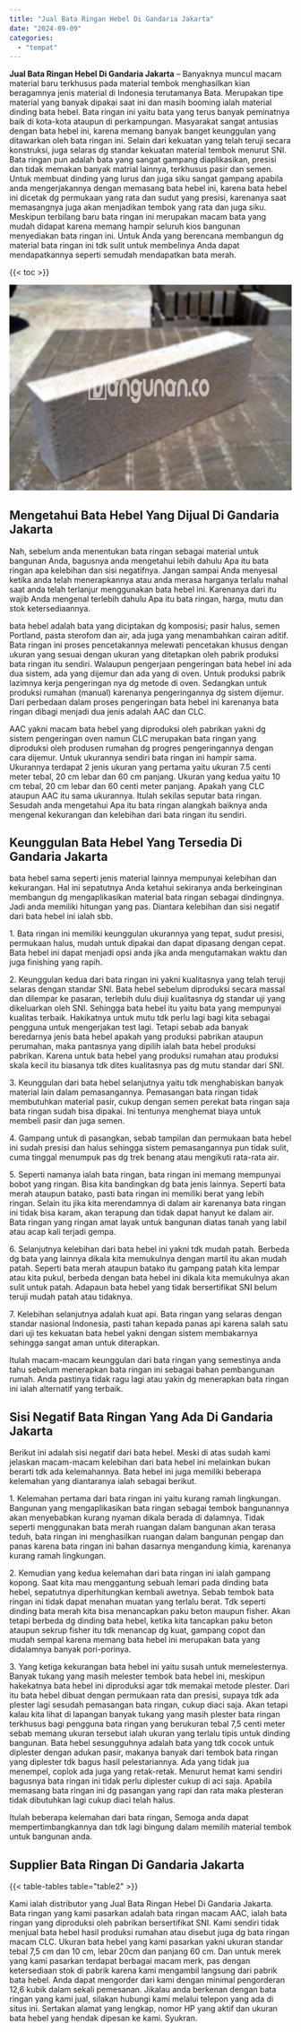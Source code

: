 ```yaml
---
title: "Jual Bata Ringan Hebel Di Gandaria Jakarta"
date: "2024-09-09"
categories: 
  - "tempat"
---
```


**Jual Bata Ringan Hebel Di Gandaria Jakarta** – Banyaknya muncul macam material baru terkhusus pada material tembok menghasilkan kian beragamnya jenis material di Indonesia terutamanya Bata. Merupakan tipe material yang banyak dipakai saat ini dan masih booming ialah material dinding bata hebel. Bata ringan ini yaitu bata yang terus banyak peminatnya baik di kota-kota ataupun di perkampungan. Masyarakat sangat antusias dengan bata hebel ini, karena memang banyak banget keunggulan yang ditawarkan oleh bata ringan ini. Selain dari kekuatan yang telah teruji secara konstruksi, juga selaras dg standar kekuatan material tembok menurut SNI. Bata ringan pun adalah bata yang sangat gampang diaplikasikan, presisi dan tidak memakan banyak matrial lainnya, terkhusus pasir dan semen. Untuk membuat dinding yang lurus dan juga siku sangat gampang apabila anda mengerjakannya dengan memasang bata hebel ini, karena bata hebel ini dicetak dg permukaan yang rata dan sudut yang presisi, karenanya saat memasangnya juga akan menjadikan tembok yang rata dan juga siku. Meskipun terbilang baru bata ringan ini merupakan macam bata yang mudah didapat karena memang hampir seluruh kios bangunan menyediakan bata ringan ini. Untuk Anda yang berencana membangun dg material bata ringan ini tdk sulit untuk membelinya Anda dapat mendapatkannya seperti semudah mendapatkan bata merah.

{{< toc >}}

![Jual Bata Ringan Hebel Di Gandaria Jakarta](/images/jual-hebel-murah-01.png)

## Mengetahui Bata Hebel Yang Dijual Di Gandaria Jakarta

Nah, sebelum anda menentukan bata ringan sebagai material untuk bangunan Anda, bagusnya anda mengetahui lebih dahulu Apa itu bata ringan apa kelebihan dan sisi negatifnya. Jangan sampai Anda menyesal ketika anda telah menerapkannya atau anda merasa harganya terlalu mahal saat anda telah terlanjur menggunakan bata hebel ini. Karenanya dari itu wajib Anda mengenal terlebih dahulu Apa itu bata ringan, harga, mutu dan stok ketersediaannya.

bata hebel adalah bata yang diciptakan dg komposisi; pasir halus, semen Portland, pasta sterofom dan air, ada juga yang menambahkan cairan aditif. Bata ringan ini proses pencetakannya melewati pencetakan khusus dengan ukuran yang sesuai dengan ukuran yang ditetapkan oleh pabrik produksi bata ringan itu sendiri. Walaupun pengerjaan pengeringan bata hebel ini ada dua sistem, ada yang dijemur dan ada yang di oven. Untuk produksi pabrik lazimnya kerja pengeringan nya dg metode di oven. Sedangkan untuk produksi rumahan (manual) karenanya pengeringannya dg sistem dijemur. Dari perbedaan dalam proses pengeringan bata hebel ini karenanya bata ringan dibagi menjadi dua jenis adalah AAC dan CLC.

AAC yakni macam bata hebel yang diproduksi oleh pabrikan yakni dg sistem pengeringan oven namun CLC merupakan bata ringan yang diproduksi oleh produsen rumahan dg progres pengeringannya dengan cara dijemur. Untuk ukurannya sendiri bata ringan ini hampir sama. Ukurannya terdapat 2 jenis ukuran yang pertama yaitu ukuran 7.5 centi meter tebal, 20 cm lebar dan 60 cm panjang. Ukuran yang kedua yaitu 10 cm tebal, 20 cm lebar dan 60 centi meter panjang. Apakah yang CLC ataupun AAC itu sama ukurannya. Itulah sekilas seputar bata ringan. Sesudah anda mengetahui Apa itu bata ringan alangkah baiknya anda mengenal kekurangan dan kelebihan dari bata ringan itu sendiri.

## Keunggulan Bata Hebel Yang Tersedia Di Gandaria Jakarta

bata hebel sama seperti jenis material lainnya mempunyai kelebihan dan kekurangan. Hal ini sepatutnya Anda ketahui sekiranya anda berkeinginan membangun dg mengaplikasikan material bata ringan sebagai dindingnya. Jadi anda memiliki hitungan yang pas. Diantara kelebihan dan sisi negatif dari bata hebel ini ialah sbb.

1\. Bata ringan ini memiliki keunggulan ukurannya yang tepat, sudut presisi, permukaan halus, mudah untuk dipakai dan dapat dipasang dengan cepat. Bata hebel ini dapat menjadi opsi anda jika anda mengutamakan waktu dan juga finishing yang rapih.

2\. Keunggulan kedua dari bata ringan ini yakni kualitasnya yang telah teruji selaras dengan standar SNI. Bata hebel sebelum diproduksi secara massal dan dilempar ke pasaran, terlebih dulu diuji kualitasnya dg standar uji yang dikeluarkan oleh SNI. Sehingga bata hebel itu yaitu bata yang mempunyai kualitas terbaik. Hakikatnya untuk mutu tdk perlu lagi bagi kita sebagai pengguna untuk mengerjakan test lagi. Tetapi sebab ada banyak beredarnya jenis bata hebel apakah yang produksi pabrikan ataupun perumahan, maka pantasnya yang dipilih ialah bata hebel produksi pabrikan. Karena untuk bata hebel yang produksi rumahan atau produksi skala kecil itu biasanya tdk dites kualitasnya pas dg mutu standar dari SNI.

3\. Keunggulan dari bata hebel selanjutnya yaitu tdk menghabiskan banyak material lain dalam pemasangannya. Pemasangan bata ringan tidak membutuhkan material pasir, cukup dengan semen perekat bata ringan saja bata ringan sudah bisa dipakai. Ini tentunya menghemat biaya untuk membeli pasir dan juga semen.

4\. Gampang untuk di pasangkan, sebab tampilan dan permukaan bata hebel ini sudah presisi dan halus sehingga sistem pemasangannya pun tidak sulit, cuma tinggal menumpuk pas dg trek benang atau mengikuti rata-rata air.

5\. Seperti namanya ialah bata ringan, bata ringan ini memang mempunyai bobot yang ringan. Bisa kita bandingkan dg bata jenis lainnya. Seperti bata merah ataupun batako, pasti bata ringan ini memiliki berat yang lebih ringan. Selain itu jika kita merendamnya di dalam air karenanya bata ringan ini tidak bisa karam, akan terapung dan tidak dapat hanyut ke dalam air. Bata ringan yang ringan amat layak untuk bangunan diatas tanah yang labil atau acap kali terjadi gempa.

6\. Selanjutnya kelebihan dari bata hebel ini yakni tdk mudah patah. Berbeda dg bata yang lainnya dikala kita memukulnya dengan martil itu akan mudah patah. Seperti bata merah ataupun batako itu gampang patah kita lempar atau kita pukul, berbeda dengan bata hebel ini dikala kita memukulnya akan sulit untuk patah. Adapaun bata hebel yang tidak bersertifikat SNI belum teruji mudah patah atau tidaknya.

7\. Kelebihan selanjutnya adalah kuat api. Bata ringan yang selaras dengan standar nasional Indonesia, pasti tahan kepada panas api karena salah satu dari uji tes kekuatan bata hebel yakni dengan sistem membakarnya sehingga sangat aman untuk diterapkan.

Itulah macam-macam keunggulan dari bata ringan yang semestinya anda tahu sebelum menerapkan bata ringan ini sebagai bahan pembangunan rumah. Anda pastinya tidak ragu lagi atau yakin dg menerapkan bata ringan ini ialah alternatif yang terbaik.

## Sisi Negatif Bata Ringan Yang Ada Di Gandaria Jakarta

Berikut ini adalah sisi negatif dari bata hebel. Meski di atas sudah kami jelaskan macam-macam kelebihan dari bata hebel ini melainkan bukan berarti tdk ada kelemahannya. Bata hebel ini juga memiliki beberapa kelemahan yang diantaranya ialah sebagai berikut.

1\. Kelemahan pertama dari bata ringan ini yaitu kurang ramah lingkungan. Bangunan yang mengaplikasikan bata ringan sebagai tembok bangunannya akan menyebabkan kurang nyaman dikala berada di dalamnya. Tidak seperti menggunakan bata merah ruangan dalam bangunan akan terasa teduh, bata ringan ini menghasilkan ruangan dalam bangunan pengap dan panas karena bata ringan ini bahan dasarnya mengandung kimia, karenanya kurang ramah lingkungan.

2\. Kemudian yang kedua kelemahan dari bata ringan ini ialah gampang kopong. Saat kita mau menggantung sebuah lemari pada dinding bata hebel, sepatutnya diperhitungkan kembali awetnya. Sebab tembok bata ringan ini tidak dapat menahan muatan yang terlalu berat. Tdk seperti dinding bata merah kita bisa menancapkan paku beton maupun fisher. Akan tetapi berbeda dg dinding bata hebel, ketika kita tancapkan paku beton ataupun sekrup fisher itu tdk menancap dg kuat, gampang copot dan mudah sempal karena memang bata hebel ini merupakan bata yang didalamnya banyak pori-porinya.

3\. Yang ketiga kekurangan bata hebel ini yaitu susah untuk memelesternya. Banyak tukang yang masih melester tembok bata hebel ini, meskipun hakekatnya bata hebel ini diproduksi agar tdk memakai metode plester. Dari itu bata hebel dibuat dengan permukaan rata dan presisi, supaya tdk ada plester lagi sesudah pemasangan bata ringan, cukup diaci saja. Akan tetapi kalau kita lihat di lapangan banyak tukang yang masih plester bata ringan terkhusus bagi pengguna bata ringan yang berukuran tebal 7,5 centi meter sebab memang ukuran tersebut ialah ukuran yang terlalu tipis untuk dinding bangunan. Bata hebel sesungguhnya adalah bata yang tdk cocok untuk diplester dengan adukan pasir, makanya banyak dari tembok bata ringan yang diplester tdk bagus hasil pelestariannya. Ada yang tidak jua menempel, coplok ada juga yang retak-retak. Menurut hemat kami sendiri bagusnya bata ringan ini tidak perlu diplester cukup di aci saja. Apabila memasang bata ringan ini dg pasangan yang rapi dan rata maka plesteran tidak dibutuhkan lagi cukup diaci telah halus.

Itulah beberapa kelemahan dari bata ringan, Semoga anda dapat mempertimbangkannya dan tdk lagi bingung dalam memilih material tembok untuk bangunan anda.

## Supplier Bata Ringan Di Gandaria Jakarta

{{< table-tables table="table2" >}}

Kami ialah distributor yang Jual Bata Ringan Hebel Di Gandaria Jakarta. Bata ringan yang kami pasarkan adalah bata ringan macam AAC, ialah bata ringan yang diproduksi oleh pabrikan bersertifikat SNI. Kami sendiri tidak menjual bata hebel hasil produksi rumahan atau disebut juga dg bata ringan macam CLC. Ukuran bata hebel yang kami pasarkan yakni ukuran standar tebal 7,5 cm dan 10 cm, lebar 20cm dan panjang 60 cm. Dan untuk merek yang kami pasarkan terdapat berbagai macam merk, pas dengan ketersediaan stok di pabrik karena kami mengambil langsung dari pabrik bata hebel. Anda dapat mengorder dari kami dengan minimal pengorderan 12,6 kubik dalam sekali pemesanan. Jikalau anda berkenan dengan bata ringan yang kami jual, silakan hubungi kami melalui telepon yang ada di situs ini. Sertakan alamat yang lengkap, nomor HP yang aktif dan ukuran bata hebel yang hendak dipesan ke kami. Syukran.
